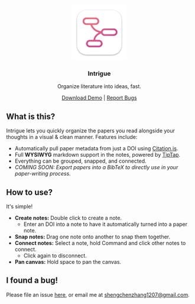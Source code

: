 <p align="center">
  <img src="./build/icons/128x128@2x.png" width="150px">
</p>
<h3 align="center">Intrigue</h3>
<p align="center">Organize literature into ideas, fast.</p>
<p align="center">
  <a href="">Download Demo</a> | <a href="https://github.com/shaunabanana/intrigue/issues">Report Bugs</a>
</p>

## What is this?
Intrigue lets you quickly organize the papers you read alongside your thoughts in a visual & clean manner.
Features include:
* Automatically pull paper metadata from just a DOI using [Citation.js](https://citation.js.org).
* Full **WYSIWYG** markdown support in the notes, powered by [TipTap](https://www.tiptap.dev).
* Everything can be grouped, snapped, and connected.
* _COMING SOON: Export papers into a BibTeX to directly use in your paper-writing process._

## How to use?
It's simple!
* **Create notes:** Double click to create a note.
  * Enter an DOI into a note to have it automatically turned into a paper note.
* **Snap notes:** Drag one note onto another to snap them together.
* **Connect notes:** Select a note, hold Command and click other notes to connect.
  * Click again to disconnect.
* **Pan canvas:** Hold space to pan the canvas.

## I found a bug!
Please file an issue [here](https://github.com/shaunabanana/intrigue/issues), or email me at shengchenzhang1207@gmail.com.
